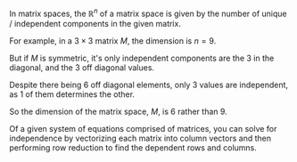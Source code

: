 In matrix spaces, the $\mathbb{R}^n$ of a matrix space is given by the number of unique / independent components in the given matrix.

For example, in a $3 \times 3$ matrix $M$, the dimension is $n = 9$.

But if $M$ is symmetric, it's only independent components are the $3$ in the diagonal, and the $3$ off diagonal values.

Despite there being $6$ off diagonal elements, only $3$ values are independent, as $1$ of them determines the other.

So the dimension of the matrix space, $M$, is $6$ rather than $9$.

Of a given system of equations comprised of matrices, you can solve for independence by vectorizing each matrix into column vectors and then performing row reduction to find the dependent rows and columns.
